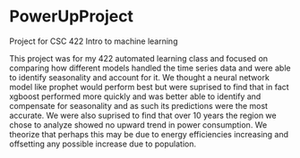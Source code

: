 # PowerUpProject
Project for CSC 422 Intro to machine learning


This project was for my 422 automated learning class and focused on comparing how different models handled the time series data and were able to identify seasonality and account for it. We thought a neural network model like prophet would perform best but were suprised to find that in fact xgboost performed more quickly and was better able to identify and compensate for seasonality and as such its predictions were the most accurate. We were also suprised to find that over 10 years the region we chose to analyze showed no upward trend in power consumption. We theorize that perhaps this may be due to energy efficiencies increasing and offsetting any possible increase due to population. 
